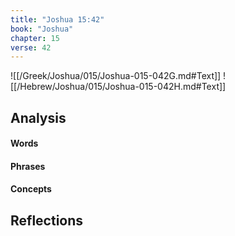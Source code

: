 ```yaml
---
title: "Joshua 15:42"
book: "Joshua"
chapter: 15
verse: 42
---
```

![[/Greek/Joshua/015/Joshua-015-042G.md#Text]]
![[/Hebrew/Joshua/015/Joshua-015-042H.md#Text]]

## Analysis

#### Words

#### Phrases

#### Concepts

## Reflections
